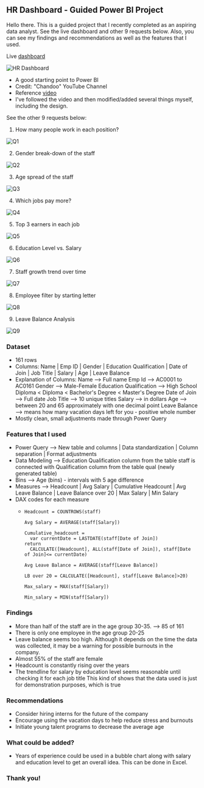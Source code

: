 ## HR Dashboard - Guided Power BI Project

Hello there. This is a guided project that I recently completed as an aspiring data analyst. See the live dashboard and other 9 requests below. 
Also, you can see my findings and recommendations as well as the features that I used. 

Live [dashboard](https://app.powerbi.com/view?r=eyJrIjoiZDBjYmI5NzYtNDk1Ni00YzY2LTlkMjAtNjRhY2RmY2ExOTZhIiwidCI6ImYxZDg2ZWI5LWFhZjEtNGZiNC05ODVlLTkxOWNkMGE1ODQzMSIsImMiOjl9)

![HR Dashboard](Images/HR_Dashboard.png)

- A good starting point to Power BI
- Credit: "Chandoo" YouTube Channel
- Reference [video]([https://youtu.be/5KaIU-9EF-0?si=LySpv9gnlImbZ-Gp](https://www.youtube.com/watch?v=5KaIU-9EF-0&t=0s)) 
- I've followed the video and then modified/added several things myself, including the design.

See the other 9 requests below:

1) How many people work in each position?

![Q1](Images/Question_1.png)

2) Gender break-down of the staff

![Q2](Images/Question_2.png)

3) Age spread of the staff

![Q3](Images/Question_3.png)

4) Which jobs pay more?

![Q4](Images/Question_4.png)

5) Top 3 earners in each job

![Q5](Images/Question_5.png)

6) Education Level vs. Salary

![Q6](Images/Question_6.png)

7) Staff growth trend over time

![Q7](Images/Question_7.png)

8) Employee filter by starting letter

![Q8](Images/Question_8.png)

9) Leave Balance Analysis

![Q9](Images/Question_9.png)

### Dataset  

- 161 rows
- Columns: Name  |  Emp ID   |  Gender  |  Education Qualification  |  Date of Join  |  Job Title  |  Salary  |  Age  |  Leave Balance
- Explanation of Columns: Name --> Full name  Emp Id --> AC0001 to AC0161  Gender --> Male-Female
                           Education Qualification --> High School Diploma < Diploma < Bachelor's Degree < Master's Degree
                           Date of Join --> Full date  Job Title --> 10 unique titles  Salary --> in dollars
                           Age --> between 20 and 65 approximately with one decimal point
                           Leave Balance --> means how many vacation days left for you - positive whole number  
- Mostly clean, small adjustments made through Power Query

### Features that I used

- Power Query  --> New table and columns  | Data standardization  |  Column separation  |  Format adjustments
- Data Modeling --> Education Qualification column from the table staff is connected with Qualification column from the table qual (newly generated table)
- Bins --> Age (bins) - intervals with 5 age difference
- Measures --> Headcount  |  Avg Salary  |  Cumulative Headcount  |  Avg Leave Balance  |  Leave Balance over 20  |  Max Salary  |  Min Salary
- DAX codes for each measure
  - ```dax
    Headcount = COUNTROWS(staff)
    
    Avg Salary = AVERAGE(staff[Salary])
    
    Cumulative_headcount = 
      var currentDate = LASTDATE(staff[Date of Join])
    return
      CALCULATE([Headcount], ALL(staff[Date of Join]), staff[Date of Join]<= currentDate)

    Avg Leave Balance = AVERAGE(staff[Leave Balance])

    LB over 20 = CALCULATE([Headcount], staff[Leave Balance]>20)

    Max_salary = MAX(staff[Salary])

    Min_salary = MIN(staff[Salary])
    ```

### Findings

- More than half of the staff are in the age group 30-35. --> 85 of 161
- There is only one employee in the age group 20-25
- Leave balance seems too high. Although it depends on the time the data was collected, it may be a warning for possible burnouts in the company.
- Almost 55% of the staff are female
- Headcount is constantly rising over the years
- The trendline for salary by education level seems reasonable until checking it for each job title
  This kind of shows that the data used is just for demonstration purposes, which is true

### Recommendations

- Consider hiring interns for the future of the company
- Encourage using the vacation days to help reduce stress and burnouts
- Initiate young talent programs to decrease the average age

### What could be added?

- Years of experience could be used in a bubble chart along with salary and education level to get an overall idea.
  This can be done in Excel.

### Thank you!
